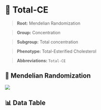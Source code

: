 # 🧪 Total-CE

> **Root:** Mendelian Randomization

> **Group:** Concentration  

> **Subgroup:** Total concentration

> **Phenotype:** Total-Esterified Cholesterol  

> **Abbreviations:** `Total-CE`

## 🧬 Mendelian Randomization  

<img src="/MR/Figures/Inverse/TotalhengxianCE.png"/>


## 📊 Data Table


<CsvTableMRI src="/MR_Data/Inverse/TotalhengxianCE.csv"/>
